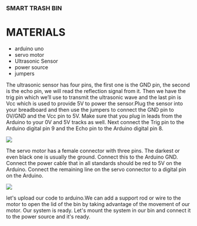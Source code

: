 ### SMART TRASH BIN

# MATERIALS
*  arduino uno
*  servo motor
*  Ultrasonic Sensor
* power source
* jumpers


The ultrasonic sensor has four pins, the first one is the GND pin, the second is the echo pin, we will read the reflection signal from it. Then we have the trig pin which we’ll use to transmit the ultrasonic wave and the last pin is Vcc which is used to provide 5V to power the sensor.Plug the sensor into your breadboard and then use the jumpers to connect the GND pin to 0V/GND and the Vcc pin to 5V. Make sure that you plug in leads from the Arduino to your 0V and 5V tracks as well.
Next connect the Trig pin to the Arduino digital pin 9 and the Echo pin to the Arduino digital pin 8.

<img src="https://user-images.githubusercontent.com/74255322/171907443-ae14a6bd-d142-46f3-b444-bb5f102c9820.png">

The servo motor has a female connector with three pins. The darkest or even black one is usually the ground. Connect this to the Arduino GND.
Connect the power cable that in all standards should be red to 5V on the Arduino.
Connect the remaining line on the servo connector to a digital pin on the Arduino.


<img src="https://user-images.githubusercontent.com/74255322/171907199-27274c29-f77d-424e-b703-7e6a33014b5e.jpg">

let's upload our code to arduino.We can add a support rod or wire to the motor to open the lid of the bin by taking advantage of the movement of our motor.
Our system is ready. Let's mount the system in our bin and connect it to the power source and it's ready.
